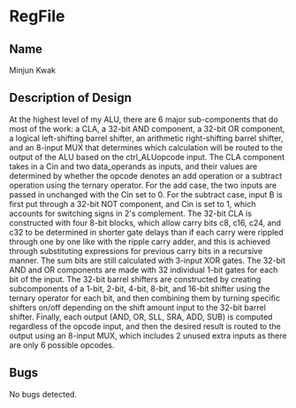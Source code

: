 # RegFile
## Name
Minjun Kwak
## Description of Design
At the highest level of my ALU, there are 6 major sub-components that do most of the work: a CLA, a 32-bit AND component, a 32-bit OR component, a logical left-shifting barrel shifter, an arithmetic right-shifting barrel shifter, and an 8-input MUX that determines which calculation will be routed to the output of the ALU based on the ctrl_ALUopcode input. The CLA component takes in a Cin and two data_operands as inputs, and their values are determined by whether the opcode denotes an add operation or a subtract operation using the ternary operator. For the add case, the two inputs are passed in unchanged with the Cin set to 0. For the subtract case, input B is first put through a 32-bit NOT component, and Cin is set to 1, which accounts for switching signs in 2's complement. The 32-bit CLA is constructed with four 8-bit blocks, which allow carry bits c8, c16, c24, and c32 to be determined in shorter gate delays than if each carry were rippled through one by one like with the ripple carry adder, and this is achieved through substituting expressions for previous carry bits in a recursive manner. The sum bits are still calculated with 3-input XOR gates. The 32-bit AND and OR components are made with 32 individual 1-bit gates for each bit of the input. The 32-bit barrel shifters are constructed by creating subcomponents of a 1-bit, 2-bit, 4-bit, 8-bit, and 16-bit shifter using the ternary operator for each bit, and then combining them by turning specific shifters on/off depending on the shift amount input to the 32-bit barrel shifter. Finally, each output (AND, OR, SLL, SRA, ADD, SUB) is computed regardless of the opcode input, and then the desired result is routed to the output using an 8-input MUX, which includes 2 unused extra inputs as there are only 6 possible opcodes.
## Bugs
No bugs detected.